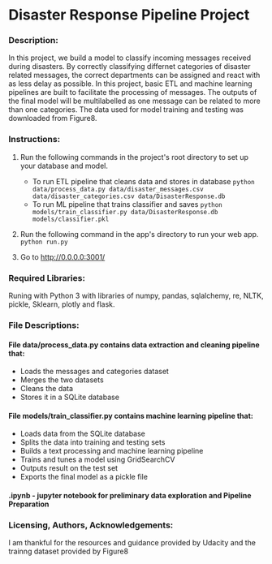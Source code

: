 # Disaster Response Pipeline Project


### Description:
In this project, we build a model to classify incoming messages received during disasters. By correctly classifying differnet categories of disaster related messages, the correct departments can be assigned and react with as less delay as possible. In this project, basic ETL and machine learning pipelines are built to facilitate the processing of messages. The outputs of the final model will be multilabelled as one message can be related to more than one categories. The data used for model training and testing was downloaded from Figure8.

### Instructions:
1. Run the following commands in the project's root directory to set up your database and model.

    - To run ETL pipeline that cleans data and stores in database
        `python data/process_data.py data/disaster_messages.csv data/disaster_categories.csv data/DisasterResponse.db`
    - To run ML pipeline that trains classifier and saves
        `python models/train_classifier.py data/DisasterResponse.db models/classifier.pkl`

2. Run the following command in the app's directory to run your web app.
    `python run.py`

3. Go to http://0.0.0.0:3001/

### Required Libraries:
Runing with Python 3 with libraries of numpy, pandas, sqlalchemy, re, NLTK, pickle, Sklearn, plotly and flask.

### File Descriptions:
#### File data/process_data.py contains data extraction and cleaning pipeline that:
- Loads the messages and categories dataset
- Merges the two datasets
- Cleans the data
- Stores it in a SQLite database

#### File models/train_classifier.py contains machine learning pipeline that:
- Loads data from the SQLite database
- Splits the data into training and testing sets
- Builds a text processing and machine learning pipeline
- Trains and tunes a model using GridSearchCV
- Outputs result on the test set
- Exports the final model as a pickle file

#### .ipynb - jupyter notebook for preliminary data exploration and Pipeline Preparation

### Licensing, Authors, Acknowledgements:
I am thankful for the resources and guidance provided by Udacity and the trainng dataset provided by Figure8